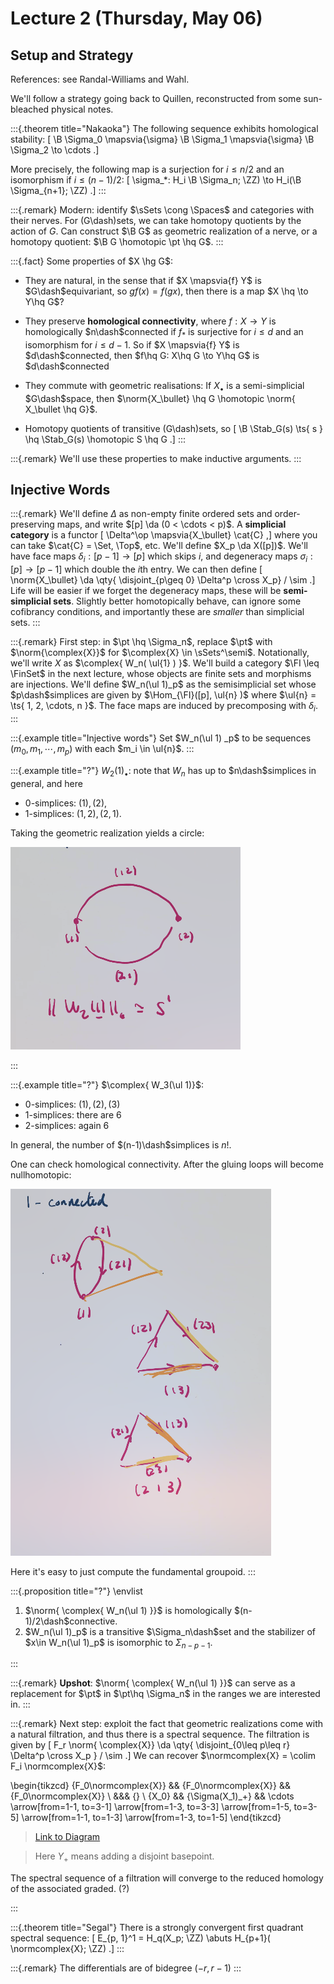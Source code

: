 # Lecture 2 (Thursday, May 06)

## Setup and Strategy

References: see Randal-Williams and Wahl.

We'll follow a strategy going back to Quillen, reconstructed from some sun-bleached physical notes.


:::{.theorem title="Nakaoka"}
The following sequence exhibits homological stability:
\[
\B \Sigma_0 \mapsvia{\sigma} \B \Sigma_1 \mapsvia{\sigma} \B \Sigma_2 \to \cdots
.\]

More precisely, the following map is a surjection for $i\leq n/2$ and an isomorphism if $i\leq (n-1)/2$:
\[
\sigma_*: H_i \B \Sigma_n; \ZZ) \to H_i(\B \Sigma_{n+1}; \ZZ)
.\]
:::


:::{.remark}
Modern: identify $\sSets \cong \Spaces$ and categories with their nerves.
For \(G\dash\)sets, we can take homotopy quotients by the action of $G$.
Can construct $\B G$ as geometric realization of a nerve, or a homotopy quotient: $\B G \homotopic \pt \hq G$.
:::


:::{.fact}
Some properties of $X \hg G$:

- They are natural, in the sense that if $X \mapsvia{f} Y$ is $G\dash$equivariant, so $gf(x) = f(gx)$, then there is a map $X \hq \to Y\hq G$?

- They preserve **homological connectivity**, where $f:X\to Y$ is homologically $n\dash$connected if $f_*$ is surjective for $i\leq d$ and an isomorphism for $i\leq d-1$.
  So if $X \mapsvia{f} Y$ is $d\dash$connected, then $f\hq G: X\hq G \to Y\hq G$ is $d\dash$connected

- They commute with geometric realisations:
  If $X_\bullet$ is a semi-simplicial $G\dash$space, then $\norm{X_\bullet} \hq G \homotopic \norm{ X_\bullet \hq G}$.

- Homotopy quotients of transitive \(G\dash\)sets, so 
\[
\B \Stab_G(s) \ts{ s } \hq \Stab_G(s) \homotopic S \hq G
.\]
:::


:::{.remark}
We'll use these properties to make inductive arguments.
:::

## Injective Words


:::{.remark}
We'll define $\Delta$ as non-empty finite ordered sets and order-preserving maps, and write $[p] \da (0 < \cdots < p)$.
A **simplicial category** is a functor
\[
\Delta^\op \mapsvia{X_\bullet} \cat{C} 
,\]
where you can take $\cat{C} = \Set, \Top$, etc.
We'll define $X_p \da X([p])$.
We'll have face maps $\delta_i: [p-1] \to [p]$ which skips $i$, and degeneracy maps $\sigma_i: [p] \to [p-1]$ which double the $i$th entry.
We can then define
\[
\norm{X_\bullet} \da \qty{ \disjoint_{p\geq 0} \Delta^p \cross X_p} / \sim
.\]
Life will be easier if we forget the degeneracy maps, these will be **semi-simplicial sets**.
Slightly better homotopically behave, can ignore some cofibrancy conditions, and importantly these are *smaller* than simplicial sets.
:::


:::{.remark}
First step: in $\pt \hq \Sigma_n$, replace $\pt$ with $\norm{\complex{X}}$ for $\complex{X} \in \sSets^\semi$.
Notationally, we'll write $X$ as $\complex{ W_n( \ul{1} ) }$.
We'll build a category $\FI \leq \FinSet$ in the next lecture, whose objects are finite sets and morphisms are injections.
We'll define $W_n(\ul 1)_p$ as the semisimplicial set whose $p\dash$simplices are given by $\Hom_{\FI}([p], \ul{n} )$ where $\ul{n} = \ts{ 1, 2, \cdots, n }$.
The face maps are induced by precomposing with $\delta_i$.
:::


:::{.example title="Injective words"}
Set $W_n(\ul 1) _p$ to be sequences $(m_0, m_1, \cdots, m_p)$ with each $m_i \in \ul{n}$.
:::


:::{.example title="?"}
$W_2(1)_\bullet$: note that $W_n$ has up to $n\dash$simplices in general, and here

- 0-simplices: $(1), (2)$,
- 1-simplices: $(1,2), (2, 1)$.

Taking the geometric realization yields a circle:

![image_2021-05-06-11-58-17](figures/image_2021-05-06-11-58-17.png)


:::


:::{.example title="?"}
$\complex{ W_3(\ul 1)}$:

- 0-simplices: $(1), (2), (3)$
- 1-simplices: there are 6 
- 2-simplices: again 6

In general, the number of $(n-1)\dash$simplices is $n!$.

One can check homological connectivity.
After the gluing loops will become nullhomotopic:

![image_2021-05-06-12-02-07](figures/image_2021-05-06-12-02-07.png)

Here it's easy to just compute the fundamental groupoid.
:::


:::{.proposition title="?"}
\envlist

1. $\norm{ \complex{ W_n(\ul 1) }}$ is homologically $(n-1)/2\dash$connective.
2. $W_n(\ul 1)_p$ is a transitive $\Sigma_n\dash$set and the stabilizer of $x\in W_n(\ul 1)_p$ is isomorphic to $\Sigma_{n-p-1}$.

:::


:::{.remark}
**Upshot**: $\norm{ \complex{ W_n(\ul 1) }}$ can serve as a replacement for $\pt$ in $\pt\hq \Sigma_n$ in the ranges we are interested in.
:::


:::{.remark}
Next step: exploit the fact that geometric realizations come with a natural filtration, and thus there is a spectral sequence.
The filtration is given by
\[
F_r \norm{ \complex{X}} \da \qty{ \disjoint_{0\leq p\leq r} \Delta^p \cross X_p } / \sim
.\]
We can recover $\normcomplex{X} = \colim F_i \normcomplex{X}$:

\begin{tikzcd}
	{F_0\normcomplex{X}} && {F_0\normcomplex{X}} && {F_0\normcomplex{X}} \\
	&&& {} \\
	{X_0} && {\Sigma(X_1)_+} && \cdots
	\arrow[from=1-1, to=3-1]
	\arrow[from=1-3, to=3-3]
	\arrow[from=1-5, to=3-5]
	\arrow[from=1-1, to=1-3]
	\arrow[from=1-3, to=1-5]
\end{tikzcd}

> [Link to Diagram](https://q.uiver.app/?q=WzAsNyxbMCwwLCJGXzBcXG5vcm1jb21wbGV4e1h9Il0sWzIsMCwiRl8wXFxub3JtY29tcGxleHtYfSJdLFs0LDAsIkZfMFxcbm9ybWNvbXBsZXh7WH0iXSxbMCwyLCJYXzAiXSxbMiwyLCJcXFNpZ21hKFhfMSlfKyJdLFs0LDIsIlxcY2RvdHMiXSxbMywxXSxbMCwzXSxbMSw0XSxbMiw1XSxbMCwxXSxbMSwyXV0=)

> Here $Y_+$ means adding a disjoint basepoint.

The spectral sequence of a filtration will converge to the reduced homology of the associated graded. (?)

:::


:::{.theorem title="Segal"}
There is a strongly convergent first quadrant spectral sequence:
\[
E_{p, 1}^1 = H_q(X_p; \ZZ) \abuts H_{p+1}( \normcomplex{X}; \ZZ)
.\]
:::


:::{.remark}
The differentials are of bidegree $(-r, r-1)$
:::












